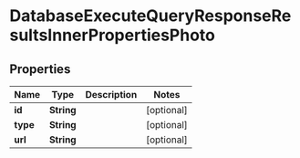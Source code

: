 

# DatabaseExecuteQueryResponseResultsInnerPropertiesPhoto


## Properties

| Name | Type | Description | Notes |
|------------ | ------------- | ------------- | -------------|
|**id** | **String** |  |  [optional] |
|**type** | **String** |  |  [optional] |
|**url** | **String** |  |  [optional] |



